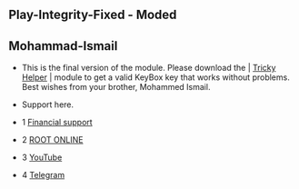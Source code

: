 ## Play-Integrity-Fixed - Moded

## Mohammad-Ismail

- This is the final version of the module. Please download the | [Tricky Helper](https://raw.githubusercontent.com/MN312001/Integrity-Fixed/main/Tricky_Helper-v1.0.zip) | module to get a valid KeyBox key that works without problems. Best wishes from your brother, Mohammed Ismail.

- Support here.

- 1 [Financial support](https://t.me/APK_MN312001/3437)
- 2 [ROOT ONLINE](https://t.me/ROOT_MN312001)
- 3 [YouTube](https://www.youtube.com/@SY4G)
- 4 [Telegram](https://t.me/MN312001)
